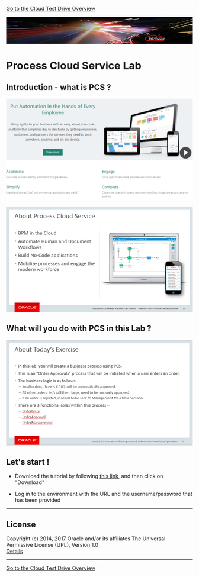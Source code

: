 [Go to the Cloud Test Drive Overview](../README.md)

![](../common/images/customer.logo2.png)

# Process Cloud Service Lab #

## Introduction - what is PCS ? ##

![](images/PCSBanner.PNG)

![](images/aboutPCS.PNG)

## What will you do with PCS in this Lab ? ##

![](images/PCSExercise.PNG)

## Let's start ! ##

+ Download the tutorial by following [this link](Process%20Cloud%20Service%20Lab%20-%20v17.docx), and then click on "Download"

+ Log in to the environment with the URL and the username/password that has been provided

---

## License ##
Copyright (c) 2014, 2017 Oracle and/or its affiliates
The Universal Permissive License (UPL), Version 1.0   
[Details](../common/license.md)

---
[Go to the Cloud Test Drive Overview](../README.md)
